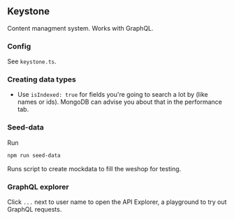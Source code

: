 ## Keystone

Content managment system. Works with GraphQL.

### Config
See `keystone.ts`.

### Creating data types
- Use `isIndexed: true` for fields you're going to search a lot by  (like names or ids).
MongoDB can advise you about that in the performance tab.

### Seed-data
Run
```bash
npm run seed-data
```
Runs script to create mockdata to fill the weshop for testing.

### GraphQL explorer
Click `...` next to user name to open the API Explorer, a playground to try out GraphQL requests.